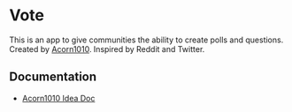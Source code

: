 # Vote

This is an app to give communities the ability to create polls and questions. Created by [Acorn1010](https://twitch.tv/acorn1010). Inspired by Reddit and Twitter.

## Documentation

- [Acorn1010 Idea Doc](https://docs.google.com/document/d/1gNoancXu7g5OviW-X_p12_3uGG5FxkauecwxAfAPOCE/edit?usp=sharing)
